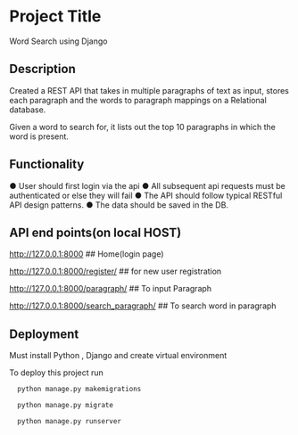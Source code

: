 
# Project Title

Word Search using Django


## Description
Created a REST API that takes in multiple paragraphs of text as input, stores each paragraph 
and the words to paragraph mappings on a Relational database. 

Given a word to search for, it lists out the top 10 paragraphs in which the word is present.


## Functionality
● User should first login via the api 
● All subsequent api requests must be authenticated or else they will fail 
● The API should follow typical RESTful API design patterns. 
● The data should be saved in the  DB. 

## API end points(on local HOST)
http://127.0.0.1:8000  ## Home(login page)

http://127.0.0.1:8000/register/  ## for new user registration

http://127.0.0.1:8000/paragraph/   ## To input Paragraph

http://127.0.0.1:8000/search_paragraph/  ## To search word in paragraph
## Deployment
Must install Python , Django and create virtual environment

To deploy this project run
```bash
  python manage.py makemigrations
```
```bash
  python manage.py migrate
```

```bash
  python manage.py runserver
```

